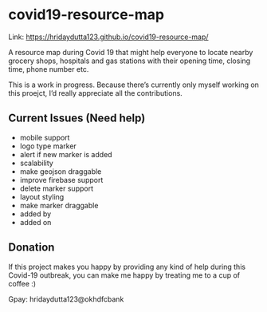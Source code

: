 # covid19-resource-map
Link: https://hridaydutta123.github.io/covid19-resource-map/

A resource map during Covid 19 that might help everyone to locate nearby grocery shops, hospitals and gas stations with their opening time, closing time, phone number etc.

This is a work in progress. Because there’s currently only myself working on this proejct, I’d really appreciate all the contributions.

## Current Issues (Need help)
* mobile support
* logo type marker
* alert if new marker is added
* scalability
* make geojson draggable
* improve firebase support
* delete marker support
* layout styling
* make marker draggable
* added by
* added on

## Donation  
  
If this project makes you happy by providing any kind of help during this Covid-19 outbreak, you can make me happy by treating me to a cup of coffee :) 

Gpay: hridaydutta123@okhdfcbank


